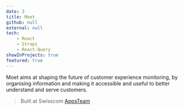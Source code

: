 ```yaml
---
date: 3
title: Moet
github: null
external: null
tech:
    - React
    - Strapi
    - React-Query
showInProjects: true
featured: true
---
```


Moet aims at shaping the future of customer experience monitoring, by organising information and making it accessible and useful to better understand and serve customers.

> Built at Swisscom [AppsTeam](https://appsteam.swisscom.com/)
